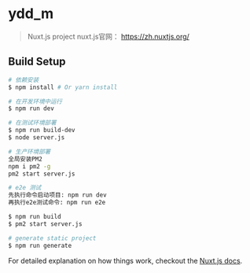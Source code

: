 # ydd_m

> Nuxt.js project
> nuxt.js官网： https://zh.nuxtjs.org/

## Build Setup

``` bash
# 依赖安装
$ npm install # Or yarn install

# 在开发环境中运行
$ npm run dev

# 在测试环境部署
$ npm run build-dev
$ node server.js

# 生产环境部署
全局安装PM2 
npm i pm2 -g
pm2 start server.js

# e2e 测试
先执行命令启动项目: npm run dev
再执行e2e测试命令: npm run e2e

$ npm run build
$ pm2 start server.js

# generate static project
$ npm run generate
```

For detailed explanation on how things work, checkout the [Nuxt.js docs](https://github.com/nuxt/nuxt.js).
